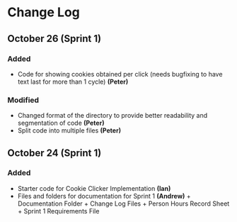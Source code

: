 # Change Log

## October 26 (Sprint 1)

### Added

- Code for showing cookies obtained per click (needs bugfixing to have text last for more than 1 cycle) **(Peter)**

### Modified

- Changed format of the directory to provide better readability and segmentation of code **(Peter)**
- Split code into multiple files **(Peter)**

## October 24 (Sprint 1)

### Added

- Starter code for Cookie Clicker Implementation **(Ian)**
- Files and folders for documentation for Sprint 1 **(Andrew)**
        \+ Documentation Folder
        \+ Change Log Files
        \+ Person Hours Record Sheet
        \+ Sprint 1 Requirements File
